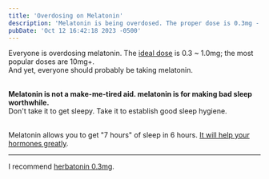 ```yaml
---
title: 'Overdosing on Melatonin'
description: 'Melatonin is being overdosed. The proper dose is 0.3mg - 1.5mg'
pubDate: 'Oct 12 16:42:18 2023 -0500'
---
```

Everyone is overdosing melatonin.
The [ideal dose](https://gwern.net/melatonin#tempus-fugit) is 0.3 ~ 1.0mg; the most popular doses are 10mg+.
\
And yet, everyone should probably be taking melatonin.

\
**Melatonin is not a make-me-tired aid. melatonin is for making bad sleep worthwhile.**
\
Don't take it to get sleepy. Take it to establish good sleep hygiene.

\
Melatonin allows you to get "7 hours" of sleep in 6 hours. [It will help your hormones greatly](https://www.ncbi.nlm.nih.gov/pmc/articles/PMC4377487/).

---

I recommend [herbatonin 0.3mg](https://www.amazon.com/Herbatonin-0-3mg-Phyto-Melatonin-Melatonin-Circadian/dp/B006H9T94Q).